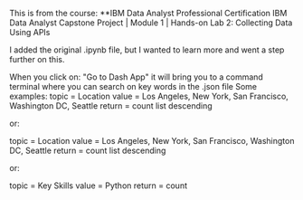 This is from the course: **IBM Data Analyst Professional Certification
IBM Data Analyst Capstone Project | Module 1 | Hands-on Lab 2: Collecting Data Using APIs


I added the original .ipynb file, but I wanted to learn more and went a step further on this. 

When you click on: "Go to Dash App" it will bring you to a command terminal where you can search on key words in the .json file
Some examples:
topic = Location
value = Los Angeles, New York, San Francisco, Washington DC, Seattle
return = count list descending

or:

topic = Location
value = Los Angeles, New York, San Francisco, Washington DC, Seattle
return = count list descending

or:

topic = Key Skills
value = Python
return = count
